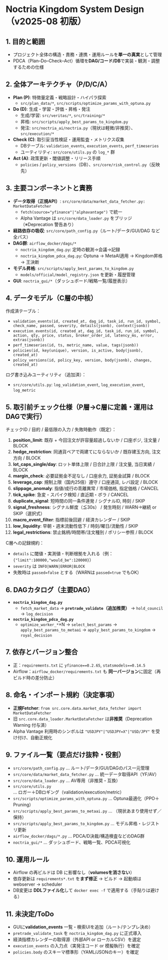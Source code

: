# Noctria Kingdom System Design（v2025-08 初版）

## 1. 目的と範囲
- プロジェクト全体の構造・責務・連携・運用ルールを**単一の真実**として管理  
- PDCA（Plan–Do–Check–Act）循環を**DAG/コード/DB**で実装・観測・調整するための仕様

## 2. 全体アーキテクチャ（P/D/C/A）
- **Plan (P)**: 特徴量定義・戦略設計・ハイパラ探索  
  - `src/plan_data/*`, `src/scripts/optimize_params_with_optuna.py`
- **Do (D)**: 生成・学習・評価・昇格・発注  
  - 生成/学習: `src/veritas/*`, `src/training/*`  
  - 昇格: `src/scripts/apply_best_params_to_kingdom.py`  
  - 発注: `src/noctria_ai/noctria.py`（現状は軽微/非推奨）、`src/execution/*`
- **Check (C)**: 取引妥当性検証・運用監査・メトリクス収集  
  - DBテーブル: `validation_events`, `execution_events`, `perf_timeseries`  
  - ユーティリティ: `src/core/utils.py` の `log_*` 群
- **Act (A)**: 政策更新・閾値調整・リリース手順  
  - `policies` / `policy_versions`（DB）、`src/core/risk_control.py`（反映先）

## 3. 主要コンポーネントと責務
- **データ取得（正規API）**: `src/core/data/market_data_fetcher.py: MarketDataFetcher`  
  - `fetch(source="yfinance"|"alphavantage")` で統一  
  - Alpha Vantage は `src/core/data_loader.py` をブリッジ（※Deprecation 警告あり）
- **経路依存の吸収**: `src/core/path_config.py`（ルート/データ/GUI/DAG など全パス）  
- **DAG群**: `airflow_docker/dags/*`
  - `noctria_kingdom_dag.py`: 定時の観測→会議→記録
  - `noctria_kingdom_pdca_dag.py`: Optuna → MetaAI適用 → Kingdom昇格 → 王決断
- **モデル昇格**: `src/scripts/apply_best_params_to_kingdom.py`  
  - `models/official/model_registry.json` を更新・履歴管理
- **GUI**: `noctria_gui/*`（ダッシュボード/戦略一覧/履歴表示）

## 4. データモデル（C層の中核）
作成済テーブル：
- `validation_events(id, created_at, dag_id, task_id, run_id, symbol, check_name, passed, severity, details(jsonb), context(jsonb))`
- `execution_events(id, created_at, dag_id, task_id, run_id, symbol, action, qty, price, status, broker_order_id, latency_ms, error, extras(jsonb))`
- `perf_timeseries(id, ts, metric_name, value, tags(jsonb))`
- `policies(id, key(unique), version, is_active, body(jsonb), created_at)`
- `policy_versions(id, policy_key, version, body(jsonb), changes, created_at)`

ログ書き込みユーティリティ（追加済）：
- `src/core/utils.py`: `log_validation_event`, `log_execution_event`, `log_metric`

## 5. 取引前チェック仕様（P層→C層に定義・運用はDAGで実行）
チェックID / 目的 / 最低限の入力 / 失敗時動作（既定）：
1. **position_limit**: 既存 + 今回注文が許容量超過しないか / 口座ポジ, 注文量 / BLOCK  
2. **hedge_restriction**: 同通貨ペアで両建てにならないか / 既存建玉方向, 注文方向 / BLOCK  
3. **lot_caps_single/day**: ロット単体上限 / 日合計上限 / 注文量, 当日実績 / BLOCK  
4. **margin_check**: 必要証拠金不足なし / 口座余力, 証拠金試算 / BLOCK  
5. **leverage_cap**: 規制上限（国内25倍）遵守 / 口座通貨, レバ設定 / BLOCK  
6. **slippage_anomaly**: 指値/成行の乖離異常 / 市場価格, 指定価格 / CANCEL  
7. **tick_spike**: 急変・スパイク検知 / 直近期・ボラ / CANCEL  
8. **duplicate_signal**: 短時間の同一条件連発 / シグナルID, 時刻 / SKIP  
9. **signal_freshness**: シグナル鮮度（≦30s） / 発生時刻 / WARN→継続 or SKIP（選択式）  
10. **macro_event_filter**: 指標前後回避 / 経済カレンダー / SKIP  
11. **low_liquidity**: 早朝・週末流動性低下 / 時刻/曜日/流動性 / SKIP  
12. **legal_restrictions**: 禁止銘柄/時間帯/注文種別 / ポリシー参照 / BLOCK

C層への記録規約：
- `details` に閾値・実測値・判断根拠を入れる（例：`{"limit":100000,"would_be":120000}`）  
- `severity` は `INFO|WARN|ERROR|BLOCK`  
- 失敗時は `passed=false` とする（WARNは `passed=true` でもOK）

## 6. DAGカタログ（主要DAG）
- **`noctria_kingdom_dag.py`**
  - `fetch_market_data` → **`pretrade_validate`（追加推奨）** → `hold_council` → `log_decision`
- **`noctria_kingdom_pdca_dag.py`**
  - `optimize_worker_*`×N → `select_best_params` → `apply_best_params_to_metaai` → `apply_best_params_to_kingdom` → `royal_decision`

## 7. 依存とバージョン整合
- 正：`requirements.txt` に `yfinance==0.2.65`, `statsmodels==0.14.5`  
- Airflow：`airflow_docker/requirements.txt` も **同一バージョン**に固定（再ビルド時の差分防止）

## 8. 命名・インポート規約（決定事項）
- **正規Fetcher**: `from src.core.data.market_data_fetcher import MarketDataFetcher`  
- 旧 `src.core.data_loader.MarketDataFetcher` は**非推奨**（Deprecation Warning 付与済）  
- Alpha Vantage 利用時のシンボルは `"USDJPY"|"USDJPY=X"|"USD/JPY"` を受け付け、自動正規化

## 9. ファイル一覧（要点だけ抜粋・役割）
- `src/core/path_config.py` … ルート/データ/GUI/DAGのパス一元管理  
- `src/core/data/market_data_fetcher.py` … 統一データ取得API（YF/AV）  
- `src/core/data_loader.py` … AV専用（非推奨・互換）  
- `src/core/utils.py` … ロガー＋DBロギング（validation/execution/metric）  
- `src/scripts/optimize_params_with_optuna.py` … Optuna最適化（PPO＋Pruning）  
- `src/scripts/apply_best_params_to_metaai.py` … （現状あまり使用せず／保持）  
- `src/scripts/apply_best_params_to_kingdom.py` … モデル昇格・レジストリ更新  
- `airflow_docker/dags/*.py` … PDCA/D決裁/構造検査などのDAG群  
- `noctria_gui/*` … ダッシュボード、戦略一覧、PDCA可視化

## 10. 運用ルール
- Airflow の再ビルドは DB に影響なし（**volumesを消さない**）  
- 依存更新は `requirements*.txt` を**まず修正** → ビルド → 起動順は webserver → scheduler  
- DB変更は **DDLファイル化**して `docker exec -f` で適用する（手貼りは避ける）

## 11. 未決定/ToDo
- GUIに**validation_events** 一覧・検索UIを追加（ルート/テンプレ決め）  
- `pretrade_validate_task` を `noctria_kingdom_dag.py` に正式導入  
- 経済指標カレンダーの取得源（外部API or ローカルCSV）を選定  
- `execution_events` の入力点（実発注コード or 模擬執行）を確定  
- `policies.body` のスキーマ標準形（YAML/JSONのキー）を確定
